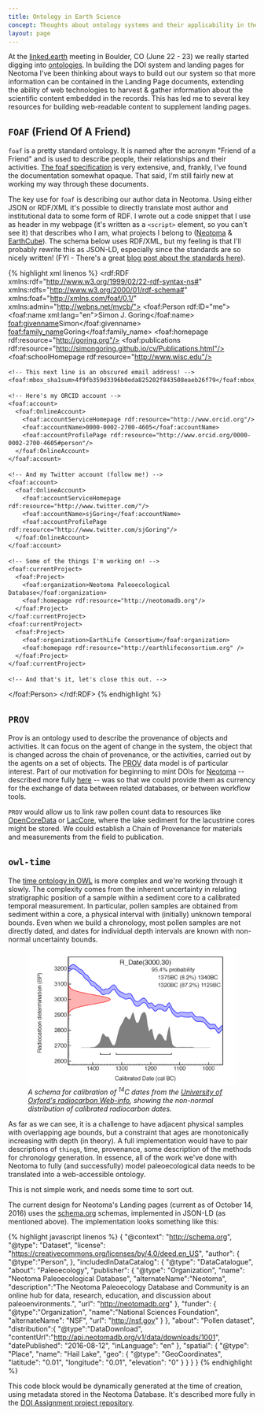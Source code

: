 ```yaml
---
title: Ontology in Earth Science
concept: Thoughts about ontology systems and their applicability in the Earth Sciences
layout: page
---
```


At the [linked.earth](http://www.organicdatacuration.org/linkedearth/index.php/Main_Page) meeting in Boulder, CO (June 22 - 23) we really started digging into [ontologies](https://en.wikipedia.org/wiki/Ontology_(information_science)).  In building the DOI system and landing pages for Neotoma I've been thinking about ways to build out our system so that more information can be contained in the Landing Page documents, extending the ability of web technologies to harvest & gather information about the scientific content embedded in the records.  This has led me to several key resources for building web-readable content to supplement landing pages.

## `FOAF` (Friend Of A Friend)

`foaf` is a pretty standard ontology.  It is named after the acronym "Friend of a Friend" and is used to describe people, their relationships and their activities.  [The foaf specification](http://xmlns.com/foaf/spec/) is very extensive, and, frankly, I've found the documentation somewhat opaque.  That said, I'm still fairly new at working my way through these documents.

The key use for `foaf` is describing our author data in Neotoma.  Using either JSON or RDF/XML it's possible to directly translate most author and institutional data to some form of RDF.  I wrote out a code snippet that I use as header in my webpage (it's written as a `<script>` element, so you can't see it) that describes who I am, what projects I belong to ([Neotoma](http://neotomadb.org) & [EarthCube](http://earthcube.com)).  The schema below uses RDF/XML, but my feeling is that I'll probably rewrite this as JSON-LD, especially since the standards are so nicely written! (FYI - There's a great [blog post about the standards here](http://manu.sporny.org/2014/json-ld-origins-2/)).

{% highlight xml linenos %}
<rdf:RDF
    xmlns:rdf="http://www.w3.org/1999/02/22-rdf-syntax-ns#"
    xmlns:rdfs="http://www.w3.org/2000/01/rdf-schema#"
    xmlns:foaf="http://xmlns.com/foaf/0.1/"
    xmlns:admin="http://webns.net/mvcb/">
  <foaf:Person rdf:ID="me">
    <foaf:name xml:lang="en">Simon J. Goring</foaf:name>
    <foaf:givenname>Simon</foaf:givenname>
    <foaf:family_name>Goring</foaf:family_name>
    <foaf:homepage rdf:resource="http://goring.org"/>
    <foaf:publications rdf:resource="http://simongoring.github.io/cv/Publications.html"/>
    <foaf:schoolHomepage rdf:resource="http://www.wisc.edu"/>

    <!-- This next line is an obscured email address! -->
    <foaf:mbox_sha1sum>4f9fb359d3396b0eda825202f843508eaeb26f79</foaf:mbox_sha1sum>

    <!-- Here's my ORCID account -->
    <foaf:account>
      <foaf:OnlineAccount>
        <foaf:accountServiceHomepage rdf:resource="http://www.orcid.org"/>
        <foaf:accountName>0000-0002-2700-4605</foaf:accountName>
        <foaf:accountProfilePage rdf:resource="http://www.orcid.org/0000-0002-2700-4605#person"/>
      </foaf:OnlineAccount>
    </foaf:account>

    <!-- And my Twitter account (follow me!) -->
    <foaf:account>
      <foaf:OnlineAccount>
        <foaf:accountServiceHomepage rdf:resource="http://www.twitter.com/"/>
        <foaf:accountName>sjGoring</foaf:accountName>
        <foaf:accountProfilePage rdf:resource="http://www.twitter.com/sjGoring"/>
      </foaf:OnlineAccount>
    </foaf:account>

    <!-- Some of the things I'm working on! -->
    <foaf:currentProject>
      <foaf:Project>
        <foaf:organization>Neotoma Paleoecological Database</foaf:organization>
        <foaf:homepage rdf:resource="http://neotomadb.org"/>
      </foaf:Project>
    </foaf:currentProject>
    <foaf:currentProject>
      <foaf:Project>
        <foaf:organization>EarthLife Consortium</foaf:organization>
        <foaf:homepage rdf:resource="http://earthlifeconsortium.org" />
      </foaf:Project>
    </foaf:currentProject>

    <!-- And that's it, let's close this out. -->
  </foaf:Person>
</rdf:RDF>
{% endhighlight %}

## `PROV`

Prov is an ontology used to describe the provenance of objects and activities.  It can focus on the agent of change in the system, the object that is changed across the chain of provenance, or the activities, carried out by the agents on a set of objects.  The [PROV](https://www.w3.org/TR/2013/NOTE-prov-primer-20130430/) data model is of particular interest.  Part of our motivation for beginning to mint DOIs for [Neotoma](http://neotomadb.org) -- described more fully [here](https://htmlpreview.github.io/?https://github.com/NeotomaDB/AssignDOIs/blob/master/DOI_assignment.html) -- was so that we could provide them as currency for the exchange of data between related databases, or between workflow tools.

`PROV` would allow us to link raw pollen count data to resources like [OpenCoreData](http://opencoredata.org/) or [LacCore](http://lrc.geo.umn.edu/laccore/), where the lake sediment for the lacustrine cores might be stored.  We could establish a Chain of Provenance for materials and measurements from the field to publication.

## `owl-time`

The [time ontology in OWL](https://www.w3.org/TR/owl-time/) is more complex and we're working through it slowly.  The complexity comes from the inherent uncertainty in relating stratigraphic position of a sample within a sediment core to a calibrated temporal measurement.  In particular, pollen samples are obtained from sediment within a core, a physical interval with (initially) unknown temporal bounds.  Even when we build a chronology, most pollen samples are not directly dated, and dates for individual depth intervals are known with non-normal uncertainty bounds.

<figure>
<img src="/images/calib.gif" alt="Radiocarbon calibration curve">
<figcaption><i>A schema for calibration of <sup>14</sup>C dates from the <a href="https://c14.arch.ox.ac.uk/embed.php?File=calibration.html" title="Calibrating a Radiocarbon Date">University of Oxford's radiocarbon Web-info</a>, showing the non-normal distribution of calibrated radiocarbon dates.</i></figcaption></figure>

As far as we can see, it is a challenge to have adjacent physical samples with overlapping age bounds, but a constraint that ages are monotonically increasing with depth (in theory).  A full implementation would have to pair descriptions of `thing`s, time, provenance, some description of the methods for chronology generation.  In essence, all of the work we've done with Neotoma to fully (and successfully) model paleoecological data needs to be translated into a web-accessible ontology.

This is not simple work, and needs some time to sort out.

The current design for Neotoma's Landing pages (current as of October 14, 2016) uses the [schema.org]() schemas, implemented in JSON-LD (as mentioned above).  The implementation looks something like this:

{% highlight javascript linenos %}
{
    "@context": "http://schema.org",
    "@type": "Dataset",
    "license": "https://creativecommons.org/licenses/by/4.0/deed.en_US",
    "author": {
      "@type":"Person",
    },
    "includedInDataCatalog": {
      "@type": "DataCatalogue",
      "about": "Paleoecology",
      "publisher": {
        "@type": "Organization",
        "name": "Neotoma Paleoecological Database",
        "alternateName":"Neotoma",
        "description":"The Neotoma Paleoecology Database and Community is an online hub for data, research, education, and discussion about paleoenvironments.",
        "url": "http://neotomadb.org"
    },
      "funder": {
        "@type":"Organization",
        "name":"National Sciences Foundation",
        "alternateName": "NSF",
        "url": "http://nsf.gov"
      }
    },
    "about": "Pollen dataset",
    "distribution":{
      "@type":"DataDownload",
      "contentUrl":"http://api.neotomadb.org/v1/data/downloads/1001",
      "datePublished": "2016-08-12",
      "inLanguage": "en"
    },
    "spatial": {
      "@type": "Place",
      "name": "Hail Lake",
      "geo": {
          "@type": "GeoCoordinates",
          "latitude": "0.01",
          "longitude": "0.01",
          "elevation": "0"
      }
    }
  }
}
{% endhighlight %}

This code block would be dynamically generated at the time of creation, using metadata stored in the Neotoma Database.  It's described more fully in the [DOI Assignment project repository](https://github.com/NeotomaDB/AssignDOIs).